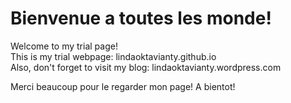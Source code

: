 # **Bienvenue a toutes les monde!**

Welcome to my trial page!
<br>
This is my trial webpage: lindaoktavianty.github.io
<br>
Also, don't forget to visit my blog: lindaoktavianty.wordpress.com

Merci beaucoup pour le regarder mon page! A bientot!
